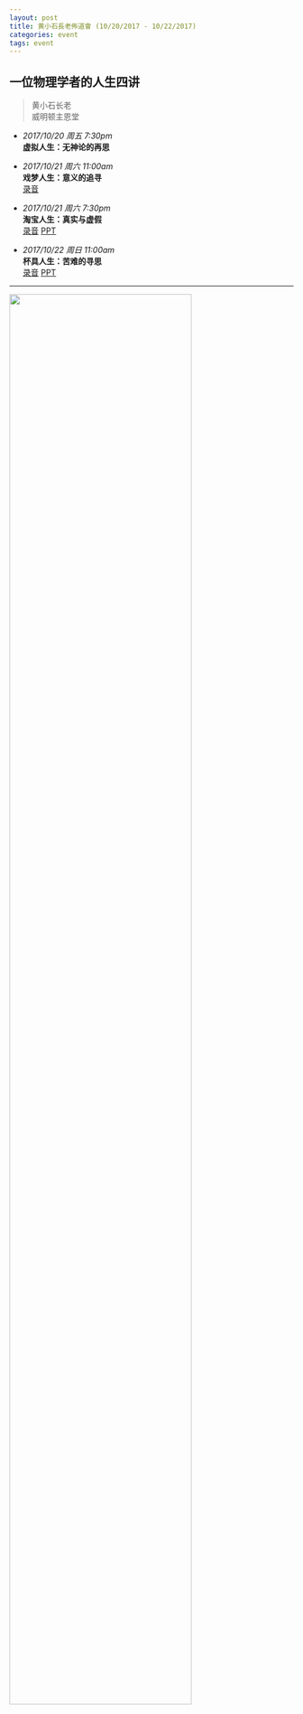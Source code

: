 ```yaml
---
layout: post 
title: 黄小石長老佈道會 (10/20/2017 - 10/22/2017)  
categories: event
tags: event 
---
```


一位物理学者的人生四讲
----------------------

> 黄小石长老 <br/>
> 威明顿主恩堂

* _2017/10/20 周五 7:30pm_ <br/> **虚拟人生：无神论的再思**

* _2017/10/21 周六 11:00am_ <br/> **戏梦人生：意义的追寻** <br/> [录音](https://drive.google.com/open?id=0B66cODim0szOTTZQTUZ2ajY4YTQ)

* _2017/10/21 周六 7:30pm_ <br/> **淘宝人生：真实与虚假** <br/> [录音](https://drive.google.com/open?id=0B66cODim0szORUZRcWxsYm5MbGs)  [PPT](https://drive.google.com/open?id=0B66cODim0szOTmxqLUFMRGdMeXc)

* _2017/10/22 周日 11:00am_ <br/> **杯具人生：苦难的寻思** <br/> [录音](https://drive.google.com/open?id=0B66cODim0szOczZFTFNHT2tHTmM)  [PPT](https://drive.google.com/open?id=0B66cODim0szOTjNIaHhTV2wyakk)

<hr/>

<img width="80%" src="http://wuvillage.net/WCEC/huang.jpg"/>
